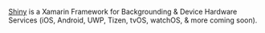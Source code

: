 [Shiny](https://github.com/shinyorg/shiny) is a Xamarin Framework for Backgrounding & Device Hardware Services (iOS, Android, UWP, Tizen, tvOS, watchOS, & more coming soon).
